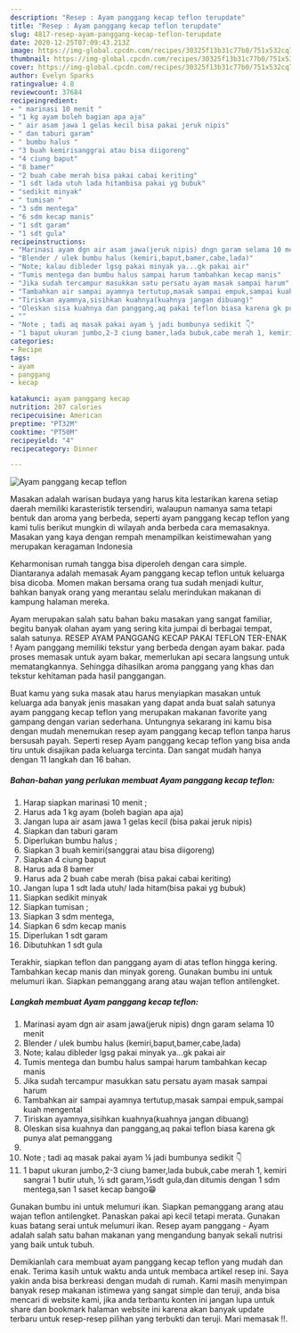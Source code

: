 ```yaml
---
description: "Resep : Ayam panggang kecap teflon terupdate"
title: "Resep : Ayam panggang kecap teflon terupdate"
slug: 4817-resep-ayam-panggang-kecap-teflon-terupdate
date: 2020-12-25T07:09:43.213Z
image: https://img-global.cpcdn.com/recipes/30325f13b31c77b0/751x532cq70/ayam-panggang-kecap-teflon-foto-resep-utama.jpg
thumbnail: https://img-global.cpcdn.com/recipes/30325f13b31c77b0/751x532cq70/ayam-panggang-kecap-teflon-foto-resep-utama.jpg
cover: https://img-global.cpcdn.com/recipes/30325f13b31c77b0/751x532cq70/ayam-panggang-kecap-teflon-foto-resep-utama.jpg
author: Evelyn Sparks
ratingvalue: 4.8
reviewcount: 37684
recipeingredient:
- " marinasi 10 menit "
- "1 kg ayam boleh bagian apa aja"
- " air asam jawa 1 gelas kecil bisa pakai jeruk nipis"
- " dan taburi garam"
- " bumbu halus "
- "3 buah kemirisanggrai atau bisa diigoreng"
- "4 ciung baput"
- "8 bamer"
- "2 buah cabe merah bisa pakai cabai keriting"
- "1 sdt lada utuh lada hitambisa pakai yg bubuk"
- "sedikit minyak"
- " tumisan "
- "3 sdm mentega"
- "6 sdm kecap manis"
- "1 sdt garam"
- "1 sdt gula"
recipeinstructions:
- "Marinasi ayam dgn air asam jawa(jeruk nipis) dngn garam selama 10 menit"
- "Blender / ulek bumbu halus (kemiri,baput,bamer,cabe,lada)"
- "Note; kalau dibleder lgsg pakai minyak ya...gk pakai air"
- "Tumis mentega dan bumbu halus sampai harum tambahkan kecap manis"
- "Jika sudah tercampur masukkan satu persatu ayam masak sampai harum"
- "Tambahkan air sampai ayamnya tertutup,masak sampai empuk,sampai kuah mengental"
- "Tiriskan ayamnya,sisihkan kuahnya(kuahnya jangan dibuang)"
- "Oleskan sisa kuahnya dan panggang,aq pakai teflon biasa karena gk punya alat pemanggang"
- ""
- "Note ; tadi aq masak pakai ayam ¼ jadi bumbunya sedikit 👇"
- "1 baput ukuran jumbo,2-3 ciung bamer,lada bubuk,cabe merah 1, kemiri sangrai 1 butir utuh, ½ sdt garam,½sdt gula,dan ditumis dengan 1 sdm mentega,san 1 saset kecap bango😁"
categories:
- Recipe
tags:
- ayam
- panggang
- kecap

katakunci: ayam panggang kecap 
nutrition: 207 calories
recipecuisine: American
preptime: "PT32M"
cooktime: "PT50M"
recipeyield: "4"
recipecategory: Dinner

---
```



![Ayam panggang kecap teflon](https://img-global.cpcdn.com/recipes/30325f13b31c77b0/751x532cq70/ayam-panggang-kecap-teflon-foto-resep-utama.jpg)

Masakan adalah warisan budaya yang harus kita lestarikan karena setiap daerah memiliki karasteristik tersendiri, walaupun namanya sama tetapi bentuk dan aroma yang berbeda, seperti ayam panggang kecap teflon yang kami tulis berikut mungkin di wilayah anda berbeda cara memasaknya. Masakan yang kaya dengan rempah menampilkan keistimewahan yang merupakan keragaman Indonesia

Keharmonisan rumah tangga bisa diperoleh dengan cara simple. Diantaranya adalah memasak Ayam panggang kecap teflon untuk keluarga bisa dicoba. Momen makan bersama orang tua sudah menjadi kultur, bahkan banyak orang yang merantau selalu merindukan makanan di kampung halaman mereka.

Ayam merupakan salah satu bahan baku masakan yang sangat familiar, begitu banyak olahan ayam yang sering kita jumpai di berbagai tempat, salah satunya. RESEP AYAM PANGGANG KECAP PAKAI TEFLON TER-ENAK ! Ayam panggang memiliki tekstur yang berbeda dengan ayam bakar. pada proses memasak untuk ayam bakar, memerlukan api secara langsung untuk mematangkannya. Sehingga dihasilkan aroma panggang yang khas dan tekstur kehitaman pada hasil panggangan.

Buat kamu yang suka masak atau harus menyiapkan masakan untuk keluarga ada banyak jenis masakan yang dapat anda buat salah satunya ayam panggang kecap teflon yang merupakan makanan favorite yang gampang dengan varian sederhana. Untungnya sekarang ini kamu bisa dengan mudah menemukan resep ayam panggang kecap teflon tanpa harus bersusah payah.
Seperti resep Ayam panggang kecap teflon yang bisa anda tiru untuk disajikan pada keluarga tercinta. Dan sangat mudah hanya dengan 11 langkah dan 16 bahan.


<!--inarticleads1-->

##### Bahan-bahan yang perlukan membuat Ayam panggang kecap teflon:

1. Harap siapkan  marinasi 10 menit ;
1. Harus ada 1 kg ayam (boleh bagian apa aja)
1. Jangan lupa  air asam jawa 1 gelas kecil (bisa pakai jeruk nipis)
1. Siapkan  dan taburi garam
1. Diperlukan  bumbu halus ;
1. Siapkan 3 buah kemiri(sanggrai atau bisa diigoreng)
1. Siapkan 4 ciung baput
1. Harus ada 8 bamer
1. Harus ada 2 buah cabe merah (bisa pakai cabai keriting)
1. Jangan lupa 1 sdt lada utuh/ lada hitam(bisa pakai yg bubuk)
1. Siapkan sedikit minyak
1. Siapkan  tumisan ;
1. Siapkan 3 sdm mentega,
1. Siapkan 6 sdm kecap manis
1. Diperlukan 1 sdt garam
1. Dibutuhkan 1 sdt gula


Terakhir, siapkan teflon dan panggang ayam di atas teflon hingga kering. Tambahkan kecap manis dan minyak goreng. Gunakan bumbu ini untuk melumuri ikan. Siapkan pemanggang arang atau wajan teflon antilengket. 

<!--inarticleads2-->

##### Langkah membuat  Ayam panggang kecap teflon:

1. Marinasi ayam dgn air asam jawa(jeruk nipis) dngn garam selama 10 menit
1. Blender / ulek bumbu halus (kemiri,baput,bamer,cabe,lada)
1. Note; kalau dibleder lgsg pakai minyak ya...gk pakai air
1. Tumis mentega dan bumbu halus sampai harum tambahkan kecap manis
1. Jika sudah tercampur masukkan satu persatu ayam masak sampai harum
1. Tambahkan air sampai ayamnya tertutup,masak sampai empuk,sampai kuah mengental
1. Tiriskan ayamnya,sisihkan kuahnya(kuahnya jangan dibuang)
1. Oleskan sisa kuahnya dan panggang,aq pakai teflon biasa karena gk punya alat pemanggang
1. 
1. Note ; tadi aq masak pakai ayam ¼ jadi bumbunya sedikit 👇
1. 1 baput ukuran jumbo,2-3 ciung bamer,lada bubuk,cabe merah 1, kemiri sangrai 1 butir utuh, ½ sdt garam,½sdt gula,dan ditumis dengan 1 sdm mentega,san 1 saset kecap bango😁


Gunakan bumbu ini untuk melumuri ikan. Siapkan pemanggang arang atau wajan teflon antilengket. Panaskan pakai api kecil tetapi merata. Gunakan kuas batang serai untuk melumuri ikan. Resep ayam panggang - Ayam adalah salah satu bahan makanan yang mengandung banyak sekali nutrisi yang baik untuk tubuh. 

Demikianlah cara membuat ayam panggang kecap teflon yang mudah dan enak. Terima kasih untuk waktu anda untuk membaca artikel resep ini. Saya yakin anda bisa berkreasi dengan mudah di rumah. Kami masih menyimpan banyak resep makanan istimewa yang sangat simple dan teruji, anda bisa mencari di website kami, jika anda terbantu konten ini jangan lupa untuk share dan bookmark halaman website ini karena akan banyak update terbaru untuk resep-resep pilihan yang terbukti dan teruji. Mari memasak !!. 

